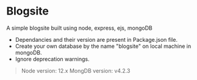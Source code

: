 # Blogsite
A simple blogsite built using node, express, ejs, mongoDB

- Dependancies and their version are present in Package.json file. 
- Create your own database by the name "blogsite" on local machine in mongoDB.
- Ignore deprecation warnings.

> Node version: 12.x
> MongDB version: v4.2.3
